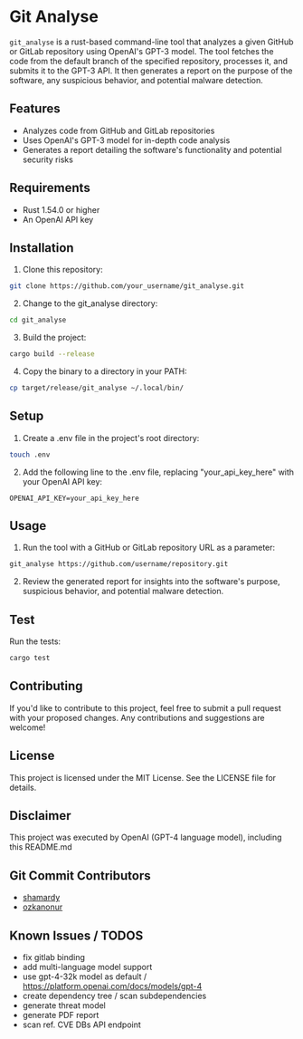 # Git Analyse

`git_analyse` is a rust-based command-line tool that analyzes a given GitHub or GitLab repository using OpenAI's GPT-3 model. The tool fetches the code from the default branch of the specified repository, processes it, and submits it to the GPT-3 API. It then generates a report on the purpose of the software, any suspicious behavior, and potential malware detection.

## Features

- Analyzes code from GitHub and GitLab repositories
- Uses OpenAI's GPT-3 model for in-depth code analysis
- Generates a report detailing the software's functionality and potential security risks

## Requirements

- Rust 1.54.0 or higher
- An OpenAI API key

## Installation

1. Clone this repository:

```bash
git clone https://github.com/your_username/git_analyse.git
```

2. Change to the git_analyse directory:

```bash
cd git_analyse
```

3. Build the project:

```bash
cargo build --release
```

4. Copy the binary to a directory in your PATH:
```bash
cp target/release/git_analyse ~/.local/bin/
```

## Setup

1. Create a .env file in the project's root directory:

```bash
touch .env
```

2. Add the following line to the .env file, replacing "your_api_key_here" with your OpenAI API key:

```
OPENAI_API_KEY=your_api_key_here
```

## Usage

1. Run the tool with a GitHub or GitLab repository URL as a parameter:
```bash
git_analyse https://github.com/username/repository.git
```

2. Review the generated report for insights into the software's purpose, suspicious behavior, and potential malware detection.

## Test

Run the tests:
```bash
cargo test
```

## Contributing

If you'd like to contribute to this project, feel free to submit a pull request with your proposed changes. Any contributions and suggestions are welcome!

## License

This project is licensed under the MIT License. See the LICENSE file for details.

## Disclaimer
This project was executed by OpenAI (GPT-4 language model), including this README.md

## Git Commit Contributors
- [shamardy](https://github.com/shamardy)
- [ozkanonur](https://github.com/ozkanonur)

## Known Issues / TODOS
- fix gitlab binding
- add multi-language model support
- use gpt-4-32k model as default / https://platform.openai.com/docs/models/gpt-4
- create dependency tree / scan subdependencies
- generate threat model
- generate PDF report
- scan ref. CVE DBs API endpoint
